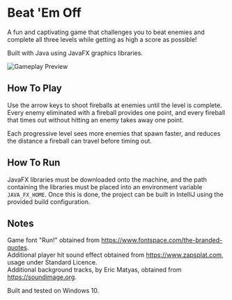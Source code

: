 # Beat 'Em Off

A fun and captivating game that challenges you to beat enemies and complete all three levels while getting as high a score as possible!

Built with Java using JavaFX graphics libraries.


![Gameplay Preview](/docs/demo.gif)

## How To Play

Use the arrow keys to shoot fireballs at enemies until the level is complete. Every enemy eliminated with a fireball provides one point, and every fireball that times out without hitting an enemy takes away one point.

Each progressive level sees more enemies that spawn faster, and reduces the distance a fireball can travel before timing out.

## How To Run

JavaFX libraries must be downloaded onto the machine, and the path containing the libraries must be placed into an environment variable `JAVA_FX_HOME`.
Once this is done, the project can be built in IntelliJ using the provided build configuration.


## Notes

Game font "Run!" obtained from https://www.fontspace.com/the-branded-quotes. <br> 
Additional player hit sound effect obtained from https://www.zapsplat.com, usage under Standard Licence. <br>
Additional background tracks, by Eric Matyas, obtained from https://soundimage.org.

Built and tested on Windows 10.
